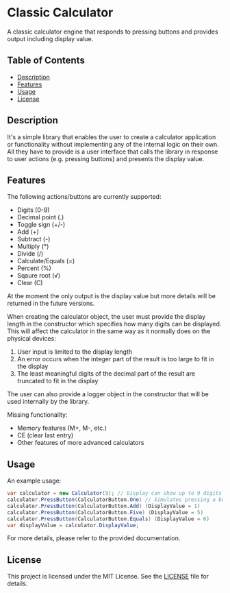 # Classic Calculator
A classic calculator engine that responds to pressing buttons and provides output including display value.

## Table of Contents
- [Description](#description)
- [Features](#features)
- [Usage](#usage)
- [License](#license)

## Description
It's a simple library that enables the user to create a calculator application or functionality without implementing any of the internal logic on their own. All they have to provide is a user interface that calls the library in response to user actions (e.g. pressing buttons) and presents the display value.

## Features
The following actions/buttons are currently supported:
- Digits (0-9)
- Decimal point (.)
- Toggle sign (+/-)
- Add (+)
- Subtract (-)
- Multiply (*)
- Divide (/)
- Calculate/Equals (=)
- Percent (%)
- Sqaure root (√)
- Clear (C)

At the moment the only output is the display value but more details will be returned in the future versions.

When creating the calculator object, the user must provide the display length in the constructor which specifies how many digits can be displayed. This will affect the calculator in the same way as it normally does on the physical devices:
1) User input is limited to the display length
2) An error occurs when the integer part of the result is too large to fit in the display
3) The least meaningful digits of the decimal part of the result are truncated to fit in the display 

The user can also provide a logger object in the constructor that will be used internally by the library.

Missing functionality:
- Memory features (M+, M-, etc.)
- CE (clear last entry)
- Other features of more advanced calculators

## Usage
An example usage:
```csharp
var calculator = new Calculator(9); // Display can show up to 9 digits (DisplayValue = 0)
calculator.PressButton(CalculatorButton.One) // Simulates pressing a button (DisplayValue = 1)
calculator.PressButton(CalculatorButton.Add) (DisplayValue = 1)
calculator.PressButton(CalculatorButton.Five) (DisplayValue = 5)
calculator.PressButton(CalculatorButton.Equals) (DisplayValue = 6)
var displayValue = calculator.DisplayValue; 
```

For more details, please refer to the provided documentation.

## License
This project is licensed under the MIT License. See the [LICENSE](LICENSE) file for details.

